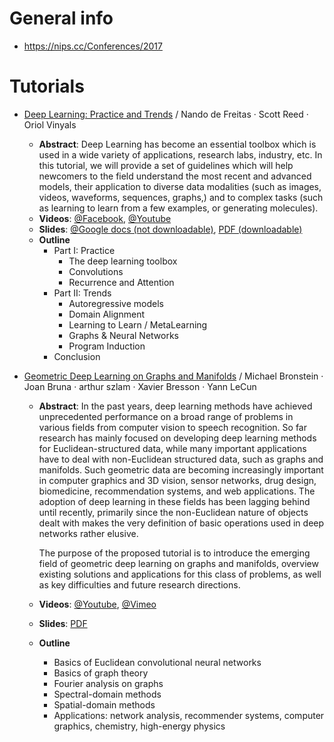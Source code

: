 # General info
* https://nips.cc/Conferences/2017

# Tutorials
* [Deep Learning: Practice and Trends](https://nips.cc/Conferences/2017/Schedule?showEvent=8730) / Nando de Freitas · Scott Reed · Oriol Vinyals
  * **Abstract**: Deep Learning has become an essential toolbox which is used in a wide variety of applications, research labs, industry, etc. In this tutorial, we will provide a set of guidelines which will help newcomers to the field understand the most recent and advanced models, their application to diverse data modalities (such as images, videos, waveforms, sequences, graphs,) and to complex tasks (such as learning to learn from a few examples, or generating molecules).
  * **Videos**: [@Facebook](https://www.facebook.com/nipsfoundation/videos/1552060484885185/), 
            [@Youtube](https://www.youtube.com/watch?v=YJnddoa8sHk)
  * **Slides**: [@Google docs (not downloadable)](https://docs.google.com/presentation/d/e/2PACX-1vQMZsWfjjLLz_wi8iaMxHKawuTkdqeA3Gw00wy5dBHLhAkuLEvhB7k-4LcO5RQEVFzZXfS6ByABaRr4/pub), 
            [PDF (downloadable)](https://drive.google.com/file/d/1SuwiICLERd7SfYo3FiqNG0tCEBUjKcT7/view)
  * **Outline**
    * Part I: Practice
      * The deep learning toolbox
      * Convolutions
      * Recurrence and Attention
    * Part II: Trends
      * Autoregressive models 
      * Domain Alignment
      * Learning to Learn / MetaLearning
      * Graphs & Neural Networks
      * Program Induction
    * Conclusion

* [Geometric Deep Learning on Graphs and Manifolds](https://nips.cc/Conferences/2017/Schedule?showEvent=8735) / Michael Bronstein · Joan Bruna · arthur szlam · Xavier Bresson · Yann LeCun
  * **Abstract**: 	In the past years, deep learning methods have achieved unprecedented performance on a broad range of problems in various fields from computer vision to speech recognition. So far research has mainly focused on developing deep learning methods for Euclidean-structured data, while many important applications have to deal with non-Euclidean structured data, such as graphs and manifolds. Such geometric data are becoming increasingly important in computer graphics and 3D vision, sensor networks, drug design, biomedicine, recommendation systems, and web applications. The adoption of deep learning in these fields has been lagging behind until recently, primarily since the non-Euclidean nature of objects dealt with makes the very definition of basic operations used in deep networks rather elusive.
  
	The purpose of the proposed tutorial is to introduce the emerging field of geometric deep learning on graphs and manifolds, overview existing solutions and applications for this class of problems, as well as key difficulties and future research directions.
  * **Videos**: [@Youtube](https://www.youtube.com/watch?v=LvmjbXZyoP0), [@Vimeo](https://vimeo.com/248497329)
  * **Slides**: [PDF](http://geometricdeeplearning.com/slides/NIPS-GDL.pdf)
  * **Outline**
    * Basics of Euclidean convolutional neural networks
    * Basics of graph theory
    * Fourier analysis on graphs
    * Spectral-domain methods
    * Spatial-domain methods
    * Applications: network analysis, recommender systems, computer graphics, chemistry, high-energy physics
